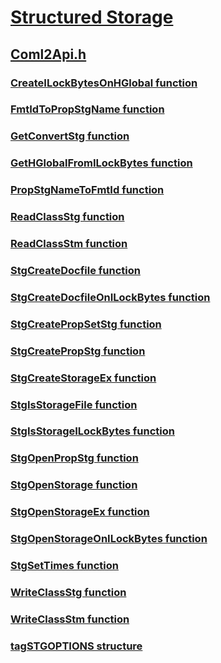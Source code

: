 # [Structured Storage](../_stg/index.md)
## [Coml2Api.h](index.md)
### [CreateILockBytesOnHGlobal function](../coml2api/nf-coml2api-createilockbytesonhglobal.md)
### [FmtIdToPropStgName function](../coml2api/nf-coml2api-fmtidtopropstgname.md)
### [GetConvertStg function](../coml2api/nf-coml2api-getconvertstg.md)
### [GetHGlobalFromILockBytes function](../coml2api/nf-coml2api-gethglobalfromilockbytes.md)
### [PropStgNameToFmtId function](../coml2api/nf-coml2api-propstgnametofmtid.md)
### [ReadClassStg function](../coml2api/nf-coml2api-readclassstg.md)
### [ReadClassStm function](../coml2api/nf-coml2api-readclassstm.md)
### [StgCreateDocfile function](../coml2api/nf-coml2api-stgcreatedocfile.md)
### [StgCreateDocfileOnILockBytes function](../coml2api/nf-coml2api-stgcreatedocfileonilockbytes.md)
### [StgCreatePropSetStg function](../coml2api/nf-coml2api-stgcreatepropsetstg.md)
### [StgCreatePropStg function](../coml2api/nf-coml2api-stgcreatepropstg.md)
### [StgCreateStorageEx function](../coml2api/nf-coml2api-stgcreatestorageex.md)
### [StgIsStorageFile function](../coml2api/nf-coml2api-stgisstoragefile.md)
### [StgIsStorageILockBytes function](../coml2api/nf-coml2api-stgisstorageilockbytes.md)
### [StgOpenPropStg function](../coml2api/nf-coml2api-stgopenpropstg.md)
### [StgOpenStorage function](../coml2api/nf-coml2api-stgopenstorage.md)
### [StgOpenStorageEx function](../coml2api/nf-coml2api-stgopenstorageex.md)
### [StgOpenStorageOnILockBytes function](../coml2api/nf-coml2api-stgopenstorageonilockbytes.md)
### [StgSetTimes function](../coml2api/nf-coml2api-stgsettimes.md)
### [WriteClassStg function](../coml2api/nf-coml2api-writeclassstg.md)
### [WriteClassStm function](../coml2api/nf-coml2api-writeclassstm.md)
### [tagSTGOPTIONS structure](../coml2api/ns-coml2api-tagstgoptions.md)
